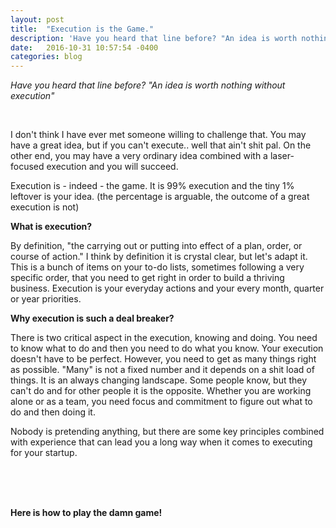 ```yaml
---
layout: post
title:  "Execution is the Game."
description: 'Have you heard that line before? "An idea is worth nothing without execution"'
date:   2016-10-31 10:57:54 -0400
categories: blog
---
```

<p><em>Have you heard that line before? "An idea is worth nothing without execution"</em></p>
<br>

<p>I don't think I have ever met someone willing to challenge that. You may have a great idea, but if you can't execute.. well that ain't shit pal. On the other end, you may have a very ordinary idea combined with a laser-focused execution and you will succeed.</p>

<p>Execution is - indeed - the game. It is 99% execution and the tiny 1% leftover is your idea. (the percentage is arguable, the outcome of a great execution is not)</p>

<p><b>What is execution?</b></p>

<p>By definition, "the carrying out or putting into effect of a plan, order, or course of action." I think by definition it is crystal clear, but let's adapt it. This is a bunch of items on your to-do lists, sometimes following a very specific order, that you need to get right in order to build a thriving business. Execution is your everyday actions and your every month, quarter or year priorities.</p>


<p><b>Why execution is such a deal breaker?</b></p>

<p>There is two critical aspect in the execution, knowing and doing. You need to know what to do and then you need to do what you know. Your execution doesn't have to be perfect. However, you need to get as many things right as possible. "Many" is not a fixed number and it depends on a shit load of things. It is an always changing landscape. Some people know, but they can't do and for other people it is the opposite. Whether you are working alone or as a team, you need focus and commitment to figure out what to do and then doing it.</p>

<p>Nobody is pretending anything, but there are some key principles combined with experience that can lead you a long way when it comes to executing for your startup.</p>
<br>
<br>
<br>
<p><strong>Here is how to play the damn game!</strong></p> 